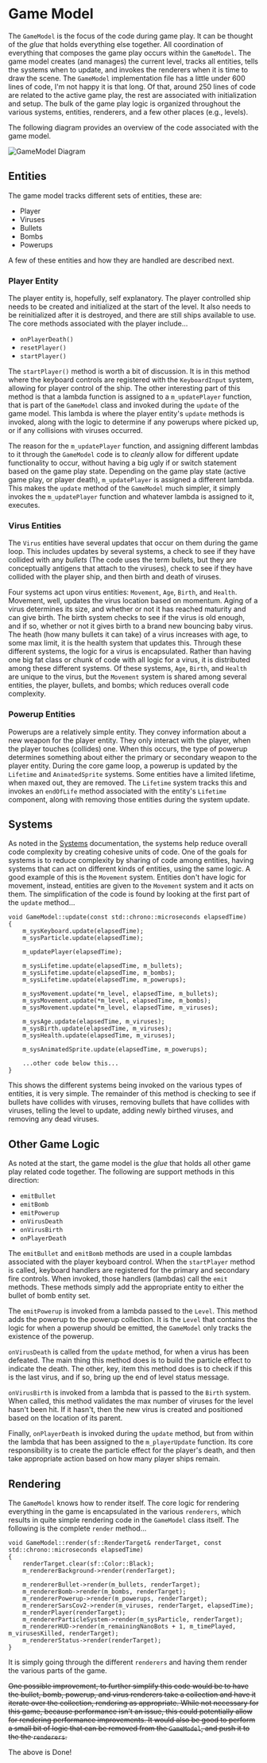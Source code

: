 # Game Model

The `GameModel` is the focus of the code during game play.  It can be thought of the _glue_ that holds everything else together.  All coordination of everything that composes the game play occurs within the `GameModel`.  The game model creates (and manages) the current level, tracks all entities, tells the systems when to update, and invokes the renderers when it is time to draw the scene.  The `GameModel` implementation file has a little under 600 lines of code, I'm not happy it is that long.  Of that, around 250 lines of code are related to the active game play, the rest are associated with initialization and setup.  The bulk of the game play logic is organized throughout the various systems, entities, renderers, and a few other places (e.g., levels).

The following diagram provides an overview of the code associated with the game model.

![GameModel Diagram](https://github.com/ProfPorkins/Coronavirus-NanoForce/blob/trunk/docs/images/GameModel.png)

## Entities

The game model tracks different sets of entities, these are:

* Player
* Viruses
* Bullets
* Bombs
* Powerups

A few of these entities and how they are handled are described next.

### Player Entity

The player entity is, hopefully, self explanatory.  The player controlled ship needs to be created and initialized at the start of the level.  It also needs to be reinitialized after it is destroyed, and there are still ships available to use.  The core methods associated with the player include...

* `onPlayerDeath()`
* `resetPlayer()`
* `startPlayer()`

The `startPlayer()` method is worth a bit of discussion.  It is in this method where the keyboard controls are registered with the `KeyboardInput` system, allowing for player control of the ship.  The other interesting part of this method is that a lambda function is assigned to a `m_updatePlayer` function, that is part of the `GameModel` class and invoked during the `update` of the game model.  This lambda is where the player entity's `update` methods is invoked, along with the logic to determine if any powerups where picked up, or if any collisions with viruses occurred.

The reason for the `m_updatePlayer` function, and assigning different lambdas to it through the `GameModel` code is to _cleanly_ allow for different update functionality to occur, without having a big ugly if or switch statement based on the game play state.  Depending on the game play state (active game play, or player death), `m_updatePlayer` is assigned a different lambda.  This makes the `update` method of the `GameModel` much simpler, it simply invokes the `m_updatePlayer` function and whatever lambda is assigned to it, executes.

### Virus Entities

The `Virus` entities have several updates that occur on them during the game loop.  This includes updates by several systems, a check to see if they have collided with any _bullets_ (The code uses the term bullets, but they are conceptually antigens that attach to the viruses), check to see if they have collided with the player ship, and then birth and death of viruses.

Four systems act upon virus entities: `Movement`, `Age`, `Birth`, and `Health`.  Movement, well, updates the virus location based on momentum.  Aging of a virus determines its size, and whether or not it has reached maturity and can give birth.  The birth system checks to see if the virus is old enough, and if so, whether or not it gives birth to a brand new bouncing baby virus.  The heath (how many bullets it can take) of a virus increases with age, to some max limit, it is the health system that updates this.  Through these different systems, the logic for a virus is encapsulated.  Rather than having one big fat class or chunk of code with all logic for a virus, it is distributed among these different systems.  Of these systems, `Age`, `Birth`, and `Health` are unique to the virus, but the `Movement` system is shared among several entities, the player, bullets, and bombs; which reduces overall code complexity.

### Powerup Entities

Powerups are a relatively simple entity.  They convey information about a new weapon for the player entity.  They only interact with the player, when the player touches (collides) one.  When this occurs, the type of powerup determines something about either the primary or secondary weapon to the player entity.  During the core game loop, a powerup is updated by the `Lifetime` and `AnimatedSprite` systems.  Some entities have a limited lifetime, when maxed out, they are removed.  The `Lifetime` system tracks this and invokes an `endOfLife` method associated with the entity's `Lifetime` component, along with removing those entities during the system update.

## Systems

As noted in the [Systems](https://github.com/ProfPorkins/Coronavirus-NanoForce/blob/trunk/docs/Systems.md) documentation, the systems help reduce overall code complexity by creating cohesive units of code.  One of the goals for systems is to reduce complexity by sharing of code among entities, having systems that can act on different kinds of entities, using the same logic.  A good example of this is the `Movement` system.  Entities don't have logic for movement, instead, entities are given to the `Movement` system and it acts on them.  The simplification of the code is found by looking at the first part of the `update` method...

    void GameModel::update(const std::chrono::microseconds elapsedTime)
    {
        m_sysKeyboard.update(elapsedTime);
        m_sysParticle.update(elapsedTime);

        m_updatePlayer(elapsedTime);

        m_sysLifetime.update(elapsedTime, m_bullets);
        m_sysLifetime.update(elapsedTime, m_bombs);
        m_sysLifetime.update(elapsedTime, m_powerups);

        m_sysMovement.update(*m_level, elapsedTime, m_bullets);
        m_sysMovement.update(*m_level, elapsedTime, m_bombs);
        m_sysMovement.update(*m_level, elapsedTime, m_viruses);

        m_sysAge.update(elapsedTime, m_viruses);
        m_sysBirth.update(elapsedTime, m_viruses);
        m_sysHealth.update(elapsedTime, m_viruses);

        m_sysAnimatedSprite.update(elapsedTime, m_powerups);

        ...other code below this...
    }

This shows the different systems being invoked on the various types of entities, it is very simple.  The remainder of this method is checking to see if bullets have collides with viruses, removing bullets that have collides with viruses, telling the level to update, adding newly birthed viruses, and removing any dead viruses.

## Other Game Logic

As noted at the start, the game model is the _glue_ that holds all other game play related code together.  The following are support methods in this direction:

* `emitBullet`
* `emitBomb`
* `emitPowerup`
* `onVirusDeath`
* `onVirusBirth`
* `onPlayerDeath`

The `emitBullet` and `emitBomb` methods are used in a couple lambdas associated with the player keyboard control.  When the `startPlayer` method is called, keyboard handlers are registered for the primary and secondary fire controls.  When invoked, those handlers (lambdas) call the `emit` methods.  These methods simply add the appropriate entity to either the bullet of bomb entity set.

The `emitPowerup` is invoked from a lambda passed to the `Level`.  This method adds the powerup to the powerup collection.  It is the `Level` that contains the logic for when a powerup should be emitted, the `GameModel` only tracks the existence of the powerup.

`onVirusDeath` is called from the `update` method, for when a virus has been defeated.  The main thing this method does is to build the particle effect to indicate the death.  The other, key, item this method does is to check if this is the last virus, and if so, bring up the end of level status message.

`onVirusBirth` is invoked from a lambda that is passed to the `Birth` system.  When called, this method validates the max number of viruses for the level hasn't been hit.  If it hasn't, then the new virus is created and positioned based on the location of its parent.

Finally, `onPlayerDeath` is invoked during the `update` method, but from within the lambda that has been assigned to the `m_playerUpdate` function.  Its core responsibility is to create the particle effect for the player's death, and then take appropriate action based on how many player ships remain.

## Rendering

The `GameModel` knows how to render itself.  The core logic for rendering everything in the game is encapsulated in the various `renderers`, which results in quite simple rendering code in the `GameModel` class itself.  The following is the complete `render` method...

    void GameModel::render(sf::RenderTarget& renderTarget, const std::chrono::microseconds elapsedTime)
    {
        renderTarget.clear(sf::Color::Black);
        m_rendererBackground->render(renderTarget);

        m_rendererBullet->render(m_bullets, renderTarget);
        m_rendererBomb->render(m_bombs, renderTarget);
        m_rendererPowerup->render(m_powerups, renderTarget);
        m_rendererSarsCov2->render(m_viruses, renderTarget, elapsedTime);
        m_renderPlayer(renderTarget);
        m_rendererParticleSystem->render(m_sysParticle, renderTarget);
        m_rendererHUD->render(m_remainingNanoBots + 1, m_timePlayed, m_virusesKilled, renderTarget);
        m_rendererStatus->render(renderTarget);
    }

It is simply going through the different `renderers` and having them render the various parts of the game.  

~~One possible improvement, to further simplify this code would be to have the bullet, bomb, powerup, and virus renderers take a collection and have it iterate over the collection, rendering as appropriate.  While not necessary for this game, because performance isn't an issue, this could potentially allow for rendering performance improvements.  It would also be good to perform a small bit of logic that can be removed from the `GameModel`, and push it to the the `renderers`.~~

The above is Done!

